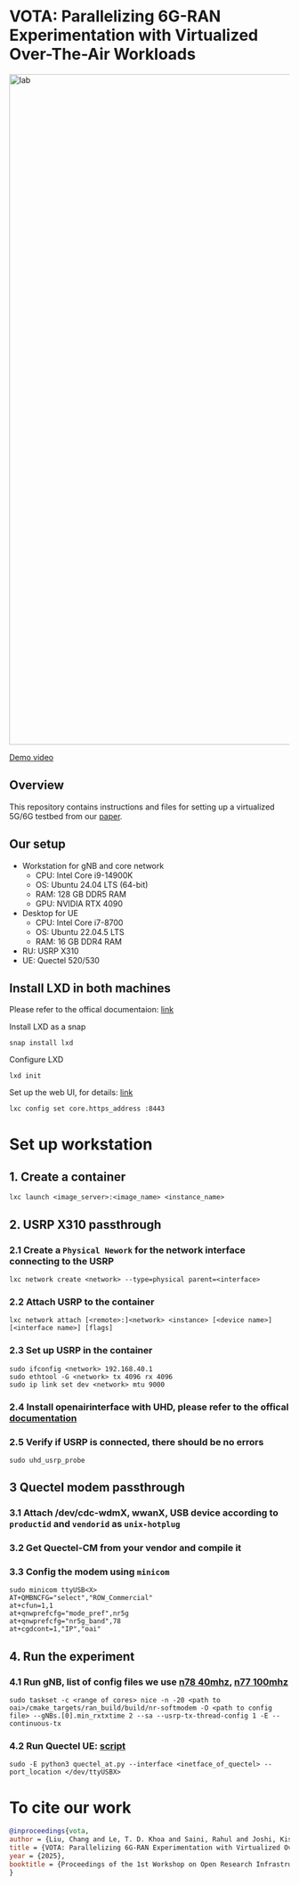# VOTA: Parallelizing 6G-RAN Experimentation with Virtualized Over-The-Air Workloads

<img width="3584" height="1205" alt="lab" src="https://github.com/user-attachments/assets/99da5637-3612-44f5-9950-ada2c41e3a94" />



[Demo video](https://tuenl-my.sharepoint.com/:v:/g/personal/c_liu3_tue_nl/EW-fgdexIuhCpHPuLGXcXJgBLwRvJQMsI4Pll5rXXj7MwA?e=xryyFv)

## Overview 
This repository contains instructions and files for setting up a virtualized 5G/6G testbed from our [paper](assets/OpenRIT6G_2025_VOTA.pdf).

## Our setup
- Workstation for gNB and core network
    - CPU: Intel Core i9-14900K
    - OS:  Ubuntu 24.04 LTS (64-bit)
    - RAM: 128 GB DDR5 RAM
    - GPU: NVIDIA RTX 4090 
- Desktop for UE
    - CPU: Intel Core i7-8700 
    - OS: Ubuntu 22.04.5 LTS
    - RAM: 16 GB DDR4 RAM
- RU: USRP X310 
- UE: Quectel 520/530

## Install LXD in both machines
Please refer to the offical documentaion: [link](https://canonical.com/lxd/install)

Install LXD as a snap
```
snap install lxd
```

Configure LXD
```
lxd init
```

Set up the web UI, for details: [link](https://documentation.ubuntu.com/lxd/stable-5.21/tutorial/ui/)
```
lxc config set core.https_address :8443
```


# Set up workstation
## 1. Create a container
```
lxc launch <image_server>:<image_name> <instance_name>
```
## 2. USRP X310 passthrough
### 2.1 Create a  `Physical Nework` for the network interface connecting to the USRP
```
lxc network create <network> --type=physical parent=<interface>
```
### 2.2 Attach USRP to the container
```
lxc network attach [<remote>:]<network> <instance> [<device name>] [<interface name>] [flags]
```
### 2.3 Set up USRP in the container 
```
sudo ifconfig <network> 192.168.40.1
sudo ethtool -G <network> tx 4096 rx 4096
sudo ip link set dev <network> mtu 9000
```

### 2.4 Install openairinterface with UHD, please refer to the offical [documentation](https://gitlab.eurecom.fr/oai/openairinterface5g/-/blob/develop/doc/NR_SA_Tutorial_COTS_UE.md)

### 2.5 Verify if USRP is connected, there should be no errors
```
sudo uhd_usrp_probe
```

## 3 Quectel modem passthrough
### 3.1 Attach /dev/cdc-wdmX, wwanX, USB device according to `productid` and `vendorid` as `unix-hotplug`

### 3.2 Get Quectel-CM from your vendor and compile it
### 3.3 Config the modem using `minicom`
```
sudo minicom ttyUSB<X>
AT+QMBNCFG="select","ROW_Commercial"
at+cfun=1,1
at+qnwprefcfg="mode_pref",nr5g
at+qnwprefcfg="nr5g_band",78
at+cgdcont=1,"IP","oai"
```



## 4. Run the experiment
### 4.1 Run gNB, list of config files we use [n78 40mhz](config/b78_40mhz.conf), [n77 100mhz](config/n77_100mhz.conf) 
```
sudo taskset -c <range of cores> nice -n -20 <path to oai>/cmake_targets/ran_build/build/nr-softmodem -O <path to config file> --gNBs.[0].min_rxtxtime 2 --sa --usrp-tx-thread-config 1 -E --continuous-tx
```

### 4.2 Run Quectel UE: [script](scripts/quectel_at.py)
```
sudo -E python3 quectel_at.py --interface <inetface_of_quectel> --port_location </dev/ttyUSBX>
```

# To cite our work
```bibtex
@inproceedings{vota,
author = {Liu, Chang and Le, T. D. Khoa and Saini, Rahul and Joshi, Kishor C. and Exarchakos, George},
title = {VOTA: Parallelizing 6G-RAN Experimentation with Virtualized Over-The-Air Workloads},
year = {2025},
booktitle = {Proceedings of the 1st Workshop on Open Research Infrastructures and Toolkits for 6G},
}
```